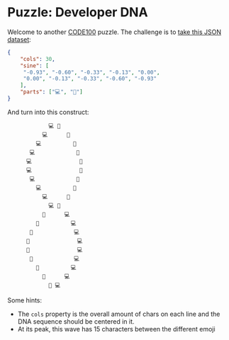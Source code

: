 # Puzzle: Developer DNA

Welcome to another [CODE100](https://code100.dev) puzzle. The challenge is to [take this JSON dataset](dnadata.json):

```JSON
{
    "cols": 30,
    "sine": [
     "-0.93", "-0.60", "-0.33", "-0.13", "0.00",
     "0.00", "-0.13", "-0.33", "-0.60", "-0.93"
    ],
    "parts": ["💻", "💖"]
}
```

And turn into this construct:

```
             💻 💖              
           💻      💖           
         💻          💖         
       💻             💖        
      💻               💖       
      💻               💖       
       💻             💖        
         💻          💖         
           💻      💖           
             💻 💖              
           💖      💻           
         💖          💻         
       💖             💻        
      💖               💻       
      💖               💻       
       💖             💻        
         💖          💻         
           💖      💻           
             💖 💻  
```

Some hints: 

* The `cols` property is the overall amount of chars on each line and the DNA sequence should be centered in it.
* At its peak, this wave has 15 characters between the different emoji

